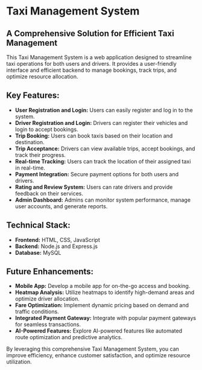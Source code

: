 # Taxi Management System
<h2>A Comprehensive Solution for Efficient Taxi Management</h2>

This Taxi Management System is a web application designed to streamline taxi operations for both users and drivers. It provides a user-friendly interface and efficient backend to manage bookings, track trips, and optimize resource allocation.

## Key Features:

- **User Registration and Login:** Users can easily register and log in to the system.
- **Driver Registration and Login:** Drivers can register their vehicles and login to accept bookings.
- **Trip Booking:** Users can book taxis based on their location and destination.
- **Trip Acceptance:** Drivers can view available trips, accept bookings, and track their progress.
- **Real-time Tracking:** Users can track the location of their assigned taxi in real-time.
- **Payment Integration:** Secure payment options for both users and drivers.
- **Rating and Review System:** Users can rate drivers and provide feedback on their services.
- **Admin Dashboard:** Admins can monitor system performance, manage user accounts, and generate reports.
  
## Technical Stack:

- **Frontend:** HTML, CSS, JavaScript
- **Backend:** Node.js and Express.js
- **Database:** MySQL

## Future Enhancements:

- **Mobile App:** Develop a mobile app for on-the-go access and booking.
- **Heatmap Analysis:** Utilize heatmaps to identify high-demand areas and optimize driver allocation.
- **Fare Optimization:** Implement dynamic pricing based on demand and traffic conditions.
- **Integrated Payment Gateway:** Integrate with popular payment gateways for seamless transactions.
- **AI-Powered Features:** Explore AI-powered features like automated route optimization and predictive analytics.
  
By leveraging this comprehensive Taxi Management System, you can improve efficiency, enhance customer satisfaction, and optimize resource utilization.
